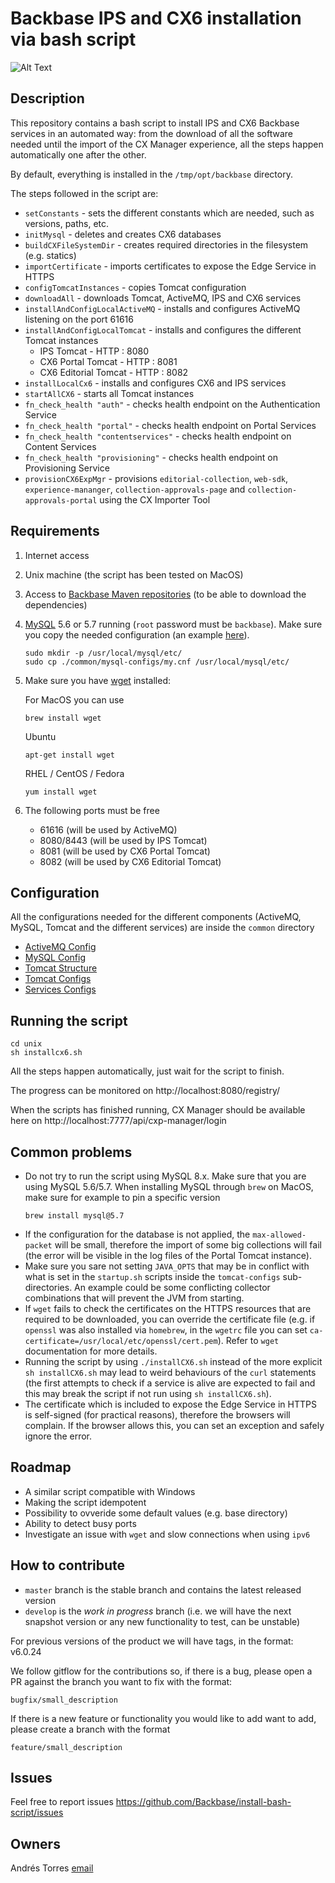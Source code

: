 # Backbase IPS and CX6 installation via bash script

![Alt Text](install.gif)

## Description

This repository contains a bash script to install IPS and CX6 Backbase services in an automated way: from the download
of all the software needed until the import of the CX Manager experience, all the steps happen automatically one after the
other.

By default, everything is installed in the `/tmp/opt/backbase` directory.

The steps followed in the script are:

* `setConstants` - sets the different constants which are needed, such as versions, paths, etc.
* `initMysql` - deletes and creates CX6 databases
* `buildCXFileSystemDir` - creates required directories in the filesystem (e.g. statics)
* `importCertificate` - imports certificates to expose the Edge Service in HTTPS
* `configTomcatInstances` - copies Tomcat configuration
* `downloadAll` - downloads Tomcat, ActiveMQ, IPS and CX6 services
* `installAndConfigLocalActiveMQ` - installs and configures ActiveMQ listening on the port 61616
* `installAndConfigLocalTomcat` - installs and configures the different Tomcat instances
  * IPS Tomcat - HTTP : 8080
  * CX6 Portal Tomcat - HTTP : 8081
  * CX6 Editorial Tomcat - HTTP : 8082
* `installLocalCx6` - installs and configures CX6 and IPS services
* `startAllCX6` - starts all Tomcat instances
* `fn_check_health "auth"` - checks health endpoint on the Authentication Service
* `fn_check_health "portal"` - checks health endpoint on Portal Services
* `fn_check_health "contentservices"` - checks health endpoint on Content Services
* `fn_check_health "provisioning"` - checks health endpoint on Provisioning Service
* `provisionCX6ExpMgr` - provisions `editorial-collection`, `web-sdk`, `experience-mananger`, `collection-approvals-page` and `collection-approvals-portal` using the CX Importer Tool


## Requirements

1. Internet access

2. Unix machine (the script has been tested on MacOS)

3. Access to [Backbase Maven repositories](https://repo.backbase.com/) (to be able to download the dependencies)

4. [MySQL](https://www.mysql.com/downloads/) 5.6 or 5.7 running (`root` password must be `backbase`). Make sure you copy the needed configuration (an example [here](common/mysql-configs/my.cnf)).
    ```
    sudo mkdir -p /usr/local/mysql/etc/
    sudo cp ./common/mysql-configs/my.cnf /usr/local/mysql/etc/
    ```

5. Make sure you have [wget](https://www.gnu.org/software/wget/) installed:

    For MacOS you can use
    ```
    brew install wget
    ```

    Ubuntu
    ```
    apt-get install wget
    ```

    RHEL / CentOS / Fedora
    ```
    yum install wget
    ```
6. The following ports must be free
   * 61616 (will be used by ActiveMQ)
   * 8080/8443 (will be used by IPS Tomcat)
   * 8081 (will be used by CX6 Portal Tomcat)
   * 8082 (will be used by CX6 Editorial Tomcat)


## Configuration

All the configurations needed for the different components (ActiveMQ, MySQL, Tomcat and the different services) are inside the `common` directory

- [ActiveMQ Config](common/activemq-configs)
- [MySQL Config](common/mysql-configs)
- [Tomcat Structure](common/tomcat-structure)
- [Tomcat Configs](common/tomcat-configs)
- [Services Configs](common/service-configs)


## Running the script

    cd unix
    sh installcx6.sh
    
All the steps happen automatically, just wait for the script to finish.

The progress can be monitored on http://localhost:8080/registry/

When the scripts has finished running, CX Manager should be available here on http://localhost:7777/api/cxp-manager/login


## Common problems
* Do not try to run the script using MySQL 8.x. Make sure that you are using MySQL 5.6/5.7. When installing MySQL through `brew` on MacOS, make sure for example to pin a specific version
    ```
    brew install mysql@5.7
    ```
* If the configuration for the database is not applied, the `max-allowed-packet` will be small, therefore the import of some big collections will fail (the error will be visible in the log files of the Portal Tomcat instance).
* Make sure you sare not setting `JAVA_OPTS` that may be in conflict with what is set in the `startup.sh` scripts inside the `tomcat-configs` sub-directories. An example could be some conflicting collector combinations that will prevent the JVM from starting.
* If `wget` fails to check the certificates on the HTTPS resources that are required to be downloaded, you can override the certificate file (e.g. if `openssl` was also installed via `homebrew`, in the `wgetrc` file you can set `ca-certificate=/usr/local/etc/openssl/cert.pem`). Refer to `wget` documentation for more details.
* Running the script by using `./installCX6.sh` instead of the more explicit `sh installCX6.sh` may lead to weird behaviours of the `curl` statements (the first attempts to check if a service is alive are expected to fail and this may break the script if not run using `sh installCX6.sh`). 
* The certificate which is included to expose the Edge Service in HTTPS is self-signed (for practical reasons), therefore the browsers will complain. If the browser allows this, you can set an exception and safely ignore the error.


## Roadmap

* A similar script compatible with Windows
* Making the script idempotent
* Possibility to ovveride some default values (e.g. base directory)
* Ability to detect busy ports
* Investigate an issue with `wget` and slow connections when using `ipv6`


## How to contribute
* `master` branch is the stable branch and contains the latest released version
* `develop` is the *work in progress* branch (i.e. we will have the next snapshot version or any new functionality to test, can be unstable)

For previous versions of the product we will have tags, in the format: v6.0.24

We follow gitflow for the contributions so, if there is a bug, please open a PR against the branch you want to fix with the format:

    bugfix/small_description

If there is a new feature or functionality you would like to add want to add, please create a branch with the format 

    feature/small_description
    

## Issues

Feel free to report issues https://github.com/Backbase/install-bash-script/issues


## Owners

Andrés Torres [email](mailto:andres@backbase.com)
